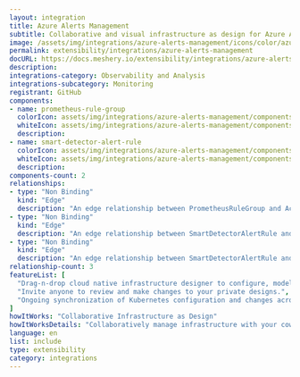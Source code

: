 ```yaml
---
layout: integration
title: Azure Alerts Management
subtitle: Collaborative and visual infrastructure as design for Azure Alerts Management
image: /assets/img/integrations/azure-alerts-management/icons/color/azure-alerts-management-color.svg
permalink: extensibility/integrations/azure-alerts-management
docURL: https://docs.meshery.io/extensibility/integrations/azure-alerts-management
description: 
integrations-category: Observability and Analysis
integrations-subcategory: Monitoring
registrant: GitHub
components: 
- name: prometheus-rule-group
  colorIcon: assets/img/integrations/azure-alerts-management/components/prometheus-rule-group/icons/color/prometheus-rule-group-color.svg
  whiteIcon: assets/img/integrations/azure-alerts-management/components/prometheus-rule-group/icons/white/prometheus-rule-group-white.svg
  description: 
- name: smart-detector-alert-rule
  colorIcon: assets/img/integrations/azure-alerts-management/components/smart-detector-alert-rule/icons/color/smart-detector-alert-rule-color.svg
  whiteIcon: assets/img/integrations/azure-alerts-management/components/smart-detector-alert-rule/icons/white/smart-detector-alert-rule-white.svg
  description: 
components-count: 2
relationships: 
- type: "Non Binding"
  kind: "Edge"
  description: "An edge relationship between PrometheusRuleGroup and Account(azure-monitor)"
- type: "Non Binding"
  kind: "Edge"
  description: "An edge relationship between SmartDetectorAlertRule and ActionGroup(azure-insights)"
- type: "Non Binding"
  kind: "Edge"
  description: "An edge relationship between SmartDetectorAlertRule and Components(azure-insights)"
relationship-count: 3
featureList: [
  "Drag-n-drop cloud native infrastructure designer to configure, model, and deploy your workloads.",
  "Invite anyone to review and make changes to your private designs.",
  "Ongoing synchronization of Kubernetes configuration and changes across any number of clusters."
]
howItWorks: "Collaborative Infrastructure as Design"
howItWorksDetails: "Collaboratively manage infrastructure with your coworkers synchronously sharing the same designs."
language: en
list: include
type: extensibility
category: integrations
---
```

